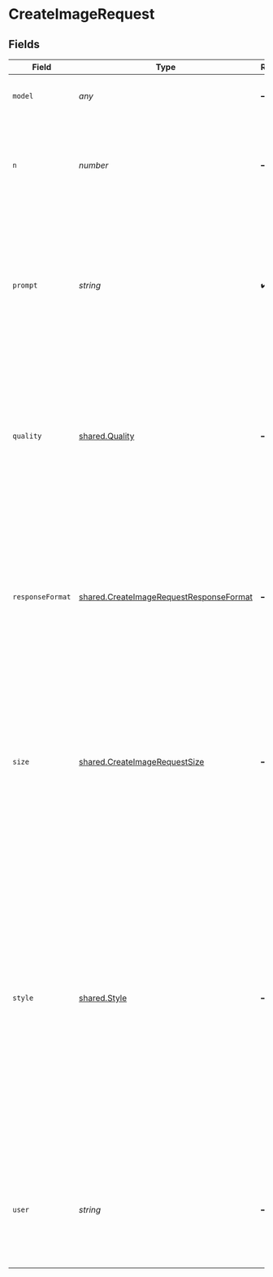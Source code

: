 # CreateImageRequest


## Fields

| Field                                                                                                                                                                                                                                                                                    | Type                                                                                                                                                                                                                                                                                     | Required                                                                                                                                                                                                                                                                                 | Description                                                                                                                                                                                                                                                                              | Example                                                                                                                                                                                                                                                                                  |
| ---------------------------------------------------------------------------------------------------------------------------------------------------------------------------------------------------------------------------------------------------------------------------------------- | ---------------------------------------------------------------------------------------------------------------------------------------------------------------------------------------------------------------------------------------------------------------------------------------- | ---------------------------------------------------------------------------------------------------------------------------------------------------------------------------------------------------------------------------------------------------------------------------------------- | ---------------------------------------------------------------------------------------------------------------------------------------------------------------------------------------------------------------------------------------------------------------------------------------- | ---------------------------------------------------------------------------------------------------------------------------------------------------------------------------------------------------------------------------------------------------------------------------------------- |
| `model`                                                                                                                                                                                                                                                                                  | *any*                                                                                                                                                                                                                                                                                    | :heavy_minus_sign:                                                                                                                                                                                                                                                                       | The model to use for image generation.                                                                                                                                                                                                                                                   | dall-e-3                                                                                                                                                                                                                                                                                 |
| `n`                                                                                                                                                                                                                                                                                      | *number*                                                                                                                                                                                                                                                                                 | :heavy_minus_sign:                                                                                                                                                                                                                                                                       | The number of images to generate. Must be between 1 and 10. For `dall-e-3`, only `n=1` is supported.                                                                                                                                                                                     | 1                                                                                                                                                                                                                                                                                        |
| `prompt`                                                                                                                                                                                                                                                                                 | *string*                                                                                                                                                                                                                                                                                 | :heavy_check_mark:                                                                                                                                                                                                                                                                       | A text description of the desired image(s). The maximum length is 1000 characters for `dall-e-2` and 4000 characters for `dall-e-3`.                                                                                                                                                     | A cute baby sea otter                                                                                                                                                                                                                                                                    |
| `quality`                                                                                                                                                                                                                                                                                | [shared.Quality](../../../sdk/models/shared/quality.md)                                                                                                                                                                                                                                  | :heavy_minus_sign:                                                                                                                                                                                                                                                                       | The quality of the image that will be generated. `hd` creates images with finer details and greater consistency across the image. This param is only supported for `dall-e-3`.                                                                                                           | standard                                                                                                                                                                                                                                                                                 |
| `responseFormat`                                                                                                                                                                                                                                                                         | [shared.CreateImageRequestResponseFormat](../../../sdk/models/shared/createimagerequestresponseformat.md)                                                                                                                                                                                | :heavy_minus_sign:                                                                                                                                                                                                                                                                       | The format in which the generated images are returned. Must be one of `url` or `b64_json`. URLs are only valid for 60 minutes after the image has been generated.                                                                                                                        | url                                                                                                                                                                                                                                                                                      |
| `size`                                                                                                                                                                                                                                                                                   | [shared.CreateImageRequestSize](../../../sdk/models/shared/createimagerequestsize.md)                                                                                                                                                                                                    | :heavy_minus_sign:                                                                                                                                                                                                                                                                       | The size of the generated images. Must be one of `256x256`, `512x512`, or `1024x1024` for `dall-e-2`. Must be one of `1024x1024`, `1792x1024`, or `1024x1792` for `dall-e-3` models.                                                                                                     | 1024x1024                                                                                                                                                                                                                                                                                |
| `style`                                                                                                                                                                                                                                                                                  | [shared.Style](../../../sdk/models/shared/style.md)                                                                                                                                                                                                                                      | :heavy_minus_sign:                                                                                                                                                                                                                                                                       | The style of the generated images. Must be one of `vivid` or `natural`. Vivid causes the model to lean towards generating hyper-real and dramatic images. Natural causes the model to produce more natural, less hyper-real looking images. This param is only supported for `dall-e-3`. | vivid                                                                                                                                                                                                                                                                                    |
| `user`                                                                                                                                                                                                                                                                                   | *string*                                                                                                                                                                                                                                                                                 | :heavy_minus_sign:                                                                                                                                                                                                                                                                       | A unique identifier representing your end-user, which can help OpenAI to monitor and detect abuse. [Learn more](/docs/guides/safety-best-practices/end-user-ids).<br/>                                                                                                                   | user-1234                                                                                                                                                                                                                                                                                |